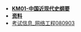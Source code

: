 - **[KM01-中国近现代史纲要](./KM01-中国近现代史纲要/📋目录.md)**
- **[资料](./资料/📋目录.md)**
- [考试信息_网络工程080903](./考试信息_网络工程080903.md)
